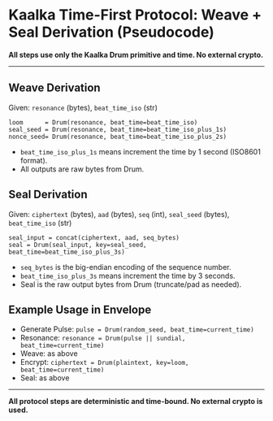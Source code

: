 # Kaalka Time-First Protocol: Weave + Seal Derivation (Pseudocode)

**All steps use only the Kaalka Drum primitive and time. No external crypto.**

---

## Weave Derivation

Given: `resonance` (bytes), `beat_time_iso` (str)

```
loom      = Drum(resonance, beat_time=beat_time_iso)
seal_seed = Drum(resonance, beat_time=beat_time_iso_plus_1s)
nonce_seed= Drum(resonance, beat_time=beat_time_iso_plus_2s)
```

- `beat_time_iso_plus_1s` means increment the time by 1 second (ISO8601 format).
- All outputs are raw bytes from Drum.

## Seal Derivation

Given: `ciphertext` (bytes), `aad` (bytes), `seq` (int), `seal_seed` (bytes), `beat_time_iso` (str)

```
seal_input = concat(ciphertext, aad, seq_bytes)
seal = Drum(seal_input, key=seal_seed, beat_time=beat_time_iso_plus_3s)
```

- `seq_bytes` is the big-endian encoding of the sequence number.
- `beat_time_iso_plus_3s` means increment the time by 3 seconds.
- Seal is the raw output bytes from Drum (truncate/pad as needed).

## Example Usage in Envelope

- Generate Pulse: `pulse = Drum(random_seed, beat_time=current_time)`
- Resonance: `resonance = Drum(pulse || sundial, beat_time=current_time)`
- Weave: as above
- Encrypt: `ciphertext = Drum(plaintext, key=loom, beat_time=current_time)`
- Seal: as above

---

**All protocol steps are deterministic and time-bound. No external crypto is used.**
